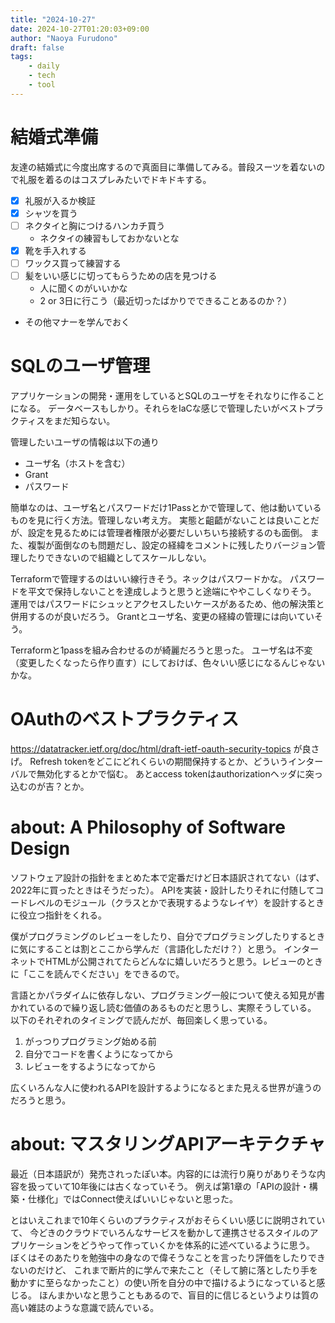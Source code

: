 ```yaml
---
title: "2024-10-27"
date: 2024-10-27T01:20:03+09:00
author: "Naoya Furudono"
draft: false
tags:
    - daily
    - tech
    - tool
---
```


# 結婚式準備

友達の結婚式に今度出席するので真面目に準備してみる。普段スーツを着ないので礼服を着るのはコスプレみたいでドキドキする。

- [x] 礼服が入るか検証
- [x] シャツを買う
- [ ] ネクタイと胸につけるハンカチ買う
  - ネクタイの練習もしておかないとな
- [x] 靴を手入れする
- [ ] ワックス買って練習する
- [ ] 髪をいい感じに切ってもらうための店を見つける
  - 人に聞くのがいいかな
  - 2 or 3日に行こう（最近切ったばかりでできることあるのか？）
- その他マナーを学んでおく

# SQLのユーザ管理

アプリケーションの開発・運用をしているとSQLのユーザをそれなりに作ることになる。
データベースもしかり。それらをIaCな感じで管理したいがベストプラクティスをまだ知らない。

管理したいユーザの情報は以下の通り

- ユーザ名（ホストを含む）
- Grant
- パスワード

簡単なのは、ユーザ名とパスワードだけ1Passとかで管理して、他は動いているものを見に行く方法。管理しない考え方。
実態と齟齬がないことは良いことだが、設定を見るためには管理者権限が必要だしいちいち接続するのも面倒。
また、複製が面倒なのも問題だし、設定の経緯をコメントに残したりバージョン管理したりできないので組織としてスケールしない。

Terraformで管理するのはいい線行きそう。ネックはパスワードかな。
パスワードを平文で保持しないことを達成しようと思うと途端にややこしくなりそう。
運用ではパスワードにシュッとアクセスしたいケースがあるため、他の解決策と併用するのが良いだろう。
Grantとユーザ名、変更の経緯の管理には向いていそう。

Terraformと1passを組み合わせるのが綺麗だろうと思った。
ユーザ名は不変（変更したくなったら作り直す）にしておけば、色々いい感じになるんじゃないかな。

# OAuthのベストプラクティス

<https://datatracker.ietf.org/doc/html/draft-ietf-oauth-security-topics> が良さげ。
Refresh tokenをどこにどれくらいの期間保持するとか、どういうインターバルで無効化するとかで悩む。
あとaccess tokenはauthorizationヘッダに突っ込むのが吉？とか。

# about: A Philosophy of Software Design

ソフトウェア設計の指針をまとめた本で定番だけど日本語訳されてない（はず、2022年に買ったときはそうだった）。
APIを実装・設計したりそれに付随してコードレベルのモジュール（クラスとかで表現するようなレイヤ）を設計するときに役立つ指針をくれる。

僕がプログラミングのレビューをしたり、自分でプログラミングしたりするときに気にすることは割とここから学んだ（言語化しただけ？）と思う。
インターネットでHTMLが公開されてたらどんなに嬉しいだろうと思う。レビューのときに「ここを読んでください」をできるので。

言語とかパラダイムに依存しない、プログラミング一般について使える知見が書かれているので繰り返し読む価値のあるものだと思うし、実際そうしている。
以下のそれぞれのタイミングで読んだが、毎回楽しく思っている。

1. がっつりプログラミング始める前
1. 自分でコードを書くようになってから
1. レビューをするようになってから

広くいろんな人に使われるAPIを設計するようになるとまた見える世界が違うのだろうと思う。

# about: マスタリングAPIアーキテクチャ

最近（日本語訳が）発売されったぽい本。内容的には流行り廃りがありそうな内容を扱っていて10年後には古くなっていそう。
例えば第1章の「APIの設計・構築・仕様化」ではConnect使えばいいじゃないと思った。

とはいえこれまで10年くらいのプラクティスがおそらくいい感じに説明されていて、
今どきのクラウドでいろんなサービスを動かして連携させるスタイルのアプリケーションをどうやって作っていくかを体系的に述べているように思う。
ぼくはそのあたりを勉強中の身なので偉そうなことを言ったり評価をしたりできないのだけど、
これまで断片的に学んで来たこと（そして腑に落としたり手を動かすに至らなかったこと）の使い所を自分の中で描けるようになっていると感じる。
ほんまかいなと思うこともあるので、盲目的に信じるというよりは質の高い雑誌のような意識で読んでいる。
